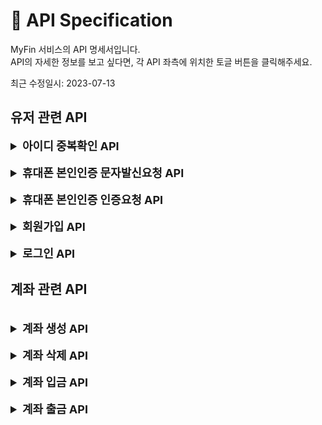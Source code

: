 # 📖 API Specification

MyFin 서비스의 API 명세서입니다.  
API의 자세한 정보를 보고 싶다면, 각 API 좌측에 위치한 토글 버튼을 클릭해주세요.

최근 수정일시: 2023-07-13

<!--
<br>
<details>
<summary style="font-size: large; font-weight: bold">Name API</summary>

### 검토한 정보
```

```

### 상세 검토
- 저장이 필요한 정보
    -
- 요청/응답 구조
    - 요청
    ```json
    ```
    - 응답
    ```json
    ```
</details>
-->

## 유저 관련 API
<!-- 아이디 중복확인 API -->
<details>
<summary style="font-size: large; font-weight: bold">아이디 중복확인 API</summary>

### 검토한 정보
```
- GET /sign-up/check-id?key={userId}
- 파라미터: 아이디
- 정책
  - 실패 응답 정책
    - 파라미터(key)가 없을 경우 -> 400 BadRequest
- 성공 응답: 사용가능여부(if true, 사용가능) -> 200 OK
```

### 상세 검토
- 저장이 필요한 정보
  - 없음
- 요청/응답 구조
  - 요청
  ```
  GET /api/v1/sign-up/check-id?key={userId}
  "userId": "testerid"
    ```
  - 응답
  ```json
  {
    "result": true
  }
    ```
</details>

<!-- 휴대폰 본인인증 문자 요청 API -->
<br>
<details>
<summary style="font-size: large; font-weight: bold">휴대폰 본인인증 문자발신요청 API</summary>

### 검토한 정보
```
- POST /api/v1/sign-up/verify/request
- 파라미터: 휴대폰번호
- 정책
  - 실패 응답 정책
    - 휴대폰번호가 없거나 비어있는 경우 -> 400 BadRequest
    - 휴대폰번호가 올바른 형식이 아닌 경우 -> 400 BadRequest
- 성공 응답: 요청시간 -> 200 OK
```

### 상세 검토
- 저장이 필요한 정보
  - 캐시 저장소 -> <휴대폰번호, 인증코드>
- 요청/응답 구조
    - 요청
    ```json
  {
      "phoneNum": "01012341234"
  }
    ```
    - 응답
    ```json
  {
      "requestedAt": "2023-07-01T12:12:00.123132"
  }
    ```
</details>

<!-- 휴대폰 본인인증 인증요청 API -->
<br>
<details>
<summary style="font-size: large; font-weight: bold">휴대폰 본인인증 인증요청 API</summary>

### 검토한 정보
```
- POST /api/v1/sign-up/verify
- 파라미터: 휴대폰번호, 인증코드
- 정책
  - 실패 응답 정책
    - 파라미터(휴대폰번호, 인증코드) 둘 중에 하나라도 없는 경우 -> 400 BadRequest
- 성공 응답: 인증결과<인증결과여부, 메시지> -> 200 OK
```

### 상세 검토
- 저장이 필요한 정보
  - 캐시저장소 => 휴대폰번호에 대한 인증코드 삭제
- 요청/응답 구조
    - 요청
    ```json
    {
      "phoneNum": "01012341234",
      "code": "123456"
    }
    ```
    - 응답
    ```json
    // 성공 시
    {
      "result": true,
      "message": "인증되었습니다." 
    }
    // 코드 불일치 실패 시
    {
      "result": false,
      "message": "인증번호가 일치하지 않습니다."
    }
    // 코드의 유효시간이 만료되어 실패 시
    {
      "result": false,
      "message": "인증 기간이 만료되었습니다."
    }
    ```
</details>

<br>
<!-- 회원가입 API -->
<details>
<summary style="font-size: large; font-weight: bold">회원가입 API</summary>

### 검토한 정보
```
- POST /api/v1/sign-up
- 파라미터: 아이디, 패스워드, 성명, 생년월일(yyyy-MM-dd), 성별, 도로명주소, 상세주소, 휴대폰번호, 이메일주소
- 정책
  - 실패 응답 정책
    - 아이디가 이미 존재하는 경우 -> 400 BadRequest
    - 패스워드가 올바른 형식이 아닌 경우 (영문자+숫자+특수문자 조합 8자리 이상) -> 400 BadRequest
    - 생년월일이 올바른 형식이 아닌 경우 -> 400 BadRequest
    - 생년월일의 일자가 올바른 일자가 아닌 경우 -> 400 BadRequest
    - 생년월일이 서버 현재 일자보다 이후인 경우 -> 400 BadRequest
    - 휴대폰번호가 올바른 형식이 아닌 경우 (010-xxxx-xxxx) -> 400 BadRequest
    - 휴대폰번호가 이미 존재하는 경우 -> 400 BadRequest
    - 이메일주소가 올바른 형식이 아닌 경우 (...@xxx.xx) -> 400 BadRequest
- 성공 응답: 유저정보(아이디, 성명, 생성일시) -> 201 Created
```

### 상세 검토
- 저장이 필요한 정보
  - USER 엔티티 (아이디, 패스워드, 성명, 생년월일, 성별, 도로명주소, 상세주소, 휴대폰번호, 이메일주소)
  - USER.생성일시 -> 서버 현재시간
  - USER.휴대폰번호 -> encrypt
- 요청/응답 구조
  - 요청
  ```json
  {
    "userId": "testerid",
    "password": "test1234!",
    "userName": "tester",
    "birthDate": "1997-01-01",
    "sex": false, // false: male, true: female
    "address1": "서울특별시 강남구 도산대로 18길",
    "address2": "10001호",
    "phoneNum": "01012341234",
    "email": "test@gmail.com"
  }
    ```
  - 응답
  ```json
  {
    "userId": "testerid",
    "userName": "tester",
    "createdAt": "2023-07-01T12:21:12.1232132"
  }
    ```
</details>

<!-- 로그인 API -->
<br>
<details>
<summary style="font-size: large; font-weight: bold">로그인 API</summary>

### 검토한 정보
```
- POST /api/v1/login
- 파라미터: 아이디, 패스워드
- 정책
  - 실패 응답 정책
    - 파라미터(아이디, 패스워드) 둘 중에 하나라도 없는 경우 -> 400 BadRequest
    - 아이디가 존재하지 않는 경우 -> 404 NotFound
    - 패스워드가 일치하지 않는 경우 -> 401 Unauthorized
    - 이미 탈퇴한 유저인 경우 -> 404 NotFound
- 성공 응답: 토큰정보(액세스토큰, 리프레시토큰) -> 200 OK
```

### 상세 검토
- 저장이 필요한 정보
  - USER.마지막 로그인 일시 => 서버 현재시간
- 요청/응답 구조
    - 요청
    ```json
    {
      "userId": "testerid",
      "password": "test12341"
    }
    ```
    - 응답
    ```json
    {
      "accessToken": "Bearer token",
      "refreshToken": "Bearer token",
      "lastLoggedInAt": "2023-07-01T12:12:00.123123"
    }
    ```
</details>

## 계좌 관련 API

<!-- 계좌 생성 API -->
<br>
<details>
<summary style="font-size: large; font-weight: bold">계좌 생성 API</summary>

### 검토한 정보
```
- POST /api/v1/accounts
- 파라미터: 액세스 토큰, 계좌 비밀번호, 초기 예치금 
- 정책
  - 실패 응답 정책
    - 액세스토큰이 없거나 유효하지 않은 경우 -> 401 Unauthorized
    - 탈퇴된 유저인 경우 -> 401 Unauthorized
    - 파라미터(계좌 비밀번호)가 없는 경우 -> 400 BadRequest
    - 계좌 비밀번호가 4자리의 숫자가 아닌 경우 -> 400 BadRequest
    - 계좌 비밀번호가 중복된 수가 나열되어 있는 경우 -> 400 BadRequest
    - 해당 유저가 이미 계좌를 보유하고 있는 경우 -> 400 BadRequest
- 성공 응답: 유저정보(성명, 휴대폰번호, 이메일, 생성일시), 계좌정보(계좌번호, 잔액, 생성일시)
```

### 상세 검토
- 저장이 필요한 정보
  - 계좌번호 생성 (14자리 랜덤 수)
  - 계좌비밀번호 암호화
  - ACCOUNT 엔티티 (계좌번호, 계좌비밀번호, 잔액, 생성일시, 최근수정일시)
- 요청/응답 구조
  - 요청
    ```json
    // HEADER
    {
      "Authorization": "Bearer access_token"
    }
    // BODY
    {
      "accountPassword": "1234",
      "initialBalance": 10000
    }
    ```
  - 응답
    ```json
    {
      "user": {
        "name": "테스터",
        "phoneNum": "01012341234",
        "email": "tester@test.com",
        "createdAt": "2023-07-01T12:12:00.123123"
      },
      "account": {
        "number": "12345678901234",
        "balance": 10000,
        "createdAt": "2023-07-01T12:12:00.123123"
      }
    }
    ```
</details>

<!-- 계좌 삭제 API -->
<br>
<details>
<summary style="font-size: large; font-weight: bold">계좌 삭제 API</summary>

### 검토한 정보
```
- DELETE /api/v1/accounts
- 파라미터: 액세스토큰, 계좌번호, 계좌비밀번호
- 정책
  - 실패 응답 정책
    - 액세스토큰이 없거나 유효하지 않은 경우 -> 401 Unauthorized
    - 이미 탈퇴된 유저인 경우 -> 401 Unauthorized
    - 파라미터(계좌번호, 계좌비밀번호)가 없는 경우 -> 400 BadRequest
    - 해당 유저의 계좌의 계좌번호와 요청 계좌번호가 일치하지 않는 경우 -> 403 Forbidden
    - 해당 유저의 계좌의 계좌비밀번호와 요청 계좌비밀번호가 일치하지 않는 경우 -> 403 Forbidden
    - 해당 유저의 계좌의 잔액이 0원이 초과할 경우 -> 400 BadRequest
    - 이미 삭제된 계좌인 경우 -> 404 NotFound
- 성공 응답: 계좌정보(계좌번호, 생성일시, 삭제일시) 
```

### 상세 검토
- 저장이 필요한 정보
  - ACCOUNT.삭제일시 -> 서버 현재시간
- 요청/응답 구조
  - 요청
    ```json
    // HEADER
    {
      "Authorization": "Bearer access_token"
    }
    // BODY
    {
      "accountNumber": "12345678901234",
      "accountPassword": "1234"
    }
    ```
  - 응답
    ```json
    {
      "accountNumber": "12345678901234",
      "createdAt": "2023-07-01T12:12:00.123123",
      "deletedAt": "2023-07-01T12:12:00.123123"
    }
    ```
</details>

<!-- 계좌 입금 API -->
<br>
<details>
<summary style="font-size: large; font-weight: bold">계좌 입금 API</summary>

### 검토한 정보
```
- POST /api/v1/deposit
- 파라미터: 액세스토큰, 계좌번호, 입금액
- 정책
  - 실패 응답 정책
    - 액세스토큰이 없거나 유효하지 않은 경우 -> 401 Unauthorized
    - 이미 탈퇴된 유저인 경우 -> 401 Unauthorized
    - 파라미터(계좌번호, 입금액)을 입력하지 않은 경우 -> 400 BadRequest
    - 입금액이 0원 이하인 경우 -> 400 BadRequest
    - 해당 유저가 계좌를 보유하고 있지 않은 경우 -> 404 NotFound
    - 해당 유저의 계좌의 계좌번호와 요청 계좌번호가 일치하지 않는 경우 -> 403 Forbidden
- 성공 응답: 계좌정보(계좌번호, 잔액, 생성일시, 수정일시), 거래정보(거래번호, 거래금액, 거래타입, 거래일시)
```

### 상세 검토
- 저장이 필요한 정보
  - 거래번호 생성 -> 영어+숫자 조합 랜덤 20자리
  - TRANSACTION 엔티티 (거래번호, 거래금액, 거래타입(DEPOSIT), 수취자 계좌번호(요청자), 거래일시)
  - ACCOUNT.잔액 -> + 입금액
- 요청/응답 구조
  - 요청
    ```json
    // HEADER
    {
      "Authorization": "Bearer access_token"
    }
    // BODY
    {
      "accountNumber": "12345678901234",
      "amount": 10000
    }
    ```
  - 응답
    ```json
    {
      "account": {
        "number": "12345678901234",
        "balance": 10000,
        "createdAt": "2023-07-01T12:12:00.123123",
        "updatedAt": "2023-07-01T12:12:00.123123"
      },
      "transaction": {
        "number": "ABCDEFGHIJ1234567890",
        "amount": 10000,
        "type": "DEPOSIT",
        "tradedAt": "2023-07-01T12:12:00.123123"
      }
    }
    ```
</details>

<!-- 계좌 출금 API -->
<br>
<details>
<summary style="font-size: large; font-weight: bold">계좌 출금 API</summary>

### 검토한 정보
```
- POST /api/v1/withdrawal
- 파라미터: 액세스토큰, 계좌번호, 계좌비밀번호, 출금액
- 정책
  - 실패 응답 정책
    - 액세스토큰이 없거나 유효하지 않은 경우 -> 401 Unauthorized
    - 이미 탈퇴된 유저인 경우 -> 401 Unauthorized
    - 파라미터(계좌번호, 계좌비밀번호, 출금액)을 입력하지 않은 경우 -> 400 BadRequest
    - 출금액이 0원 이하인 경우 -> 400 BadRequest
    - 해당 유저가 계좌를 보유하고 있지 않은 경우 -> 404 NotFound
    - 해당 유저의 계좌의 계좌번호와 요청 계좌번호가 일치하지 않는 경우 -> 403 Forbidden
    - 해당 유저의 계좌의 계좌비밀번호와 요청 계좌비밀번호가 일치하지 않는 경우 -> 403 Forbidden
    - 해당 유저의 계좌의 잔액이 출금액보다 적은 경우 -> 404 BadRequest
- 성공 응답: 계좌정보(계좌번호, 잔액, 생성일시, 수정일시), 거래정보(거래번호, 거래금액, 거래타입, 거래일시)
```

### 상세 검토
- 저장이 필요한 정보
  - 거래번호 생성 -> 영어+숫자 조합 랜덤 20자리
  - TRANSACTION 엔티티 (거래번호, 거래금액, 거래타입(WITHDRAWAL), 수취자 계좌번호(요청자), 거래일시)
  - ACCOUNT.잔액 -> - 출금액
- 요청/응답 구조
  - 요청
    ```json
    // HEADER
    {
      "Authorization": "Bearer access_token"
    }
    // BODY
    {
      "accountNumber": "12345678901234",
      "accountPassword": "1234",
      "amount": 10000
    }
    ```
  - 응답
    ```json
    {
      "account": {
        "number": "12345678901234",
        "balance": 0,
        "createdAt": "2023-07-01T12:12:00.123123",
        "updatedAt": "2023-07-01T12:12:00.123123"
      },
      "transaction": {
        "number": "ABCDEFGHIJ1234567890",
        "amount": 10000,
        "type": "WITHDRAWAL",
        "tradedAt": "2023-07-01T12:12:00.123123"
      }
    }
    ```
</details>